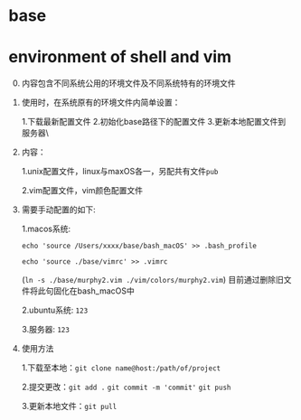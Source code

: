 # base
# environment of shell and vim 

0. 内容包含不同系统公用的环境文件及不同系统特有的环境文件

1. 使用时，在系统原有的环境文件内简单设置：

   1.下载最新配置文件 2.初始化base路径下的配置文件 3.更新本地配置文件到服务器\

2. 内容：

   1.unix配置文件，linux与maxOS各一，另配共有文件`pub`

   2.vim配置文件，vim颜色配置文件

3. 需要手动配置的如下: 

   1.macos系统: 

      `echo 'source /Users/xxxx/base/bash_macOS' >> .bash_profile`

      `echo 'source ./base/vimrc' >> .vimrc`

      (`ln -s ./base/murphy2.vim ./vim/colors/murphy2.vim`) 目前通过删除旧文件将此句固化在bash_macOS中

   2.ubuntu系统: `123`

   3.服务器: `123`

4. 使用方法

   1.下载至本地：`git clone name@host:/path/of/project`

   2.提交更改：`git add .`
            `git commit -m 'commit'`
            `git push`

   3.更新本地文件：`git pull`
